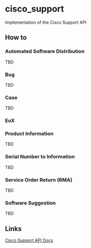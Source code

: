 # cisco_support
Implementation of the Cisco Support API

## How to

### Automated Software Distribution

TBD

### Bug

TBD

### Case

TBD

### EoX

### Product Information

TBD

### Serial Number to Information

TBD

### Service Order Return (RMA)

TBD

### Software Suggestion

TBD

## Links

[Cisco Support API Docs](https://developer.cisco.com/docs/support-apis/#!introduction-to-cisco-support-apis)
